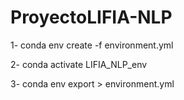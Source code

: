# ProyectoLIFIA-NLP

1- conda env create -f environment.yml


2- conda activate LIFIA_NLP_env


3- conda env export > environment.yml
